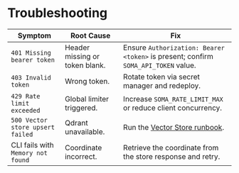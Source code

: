 # Troubleshooting

| Symptom | Root Cause | Fix |
|---------|------------|-----|
| `401 Missing bearer token` | Header missing or token blank. | Ensure `Authorization: Bearer <token>` is present; confirm `SOMA_API_TOKEN` value. |
| `403 Invalid token` | Wrong token. | Rotate token via secret manager and redeploy. |
| `429 Rate limit exceeded` | Global limiter triggered. | Increase `SOMA_RATE_LIMIT_MAX` or reduce client concurrency. |
| `500 Vector store upsert failed` | Qdrant unavailable. | Run the [Vector Store runbook](../../technical-manual/runbooks/vector-store.md). |
| CLI fails with `Memory not found` | Coordinate incorrect. | Retrieve the coordinate from the store response and retry. |
